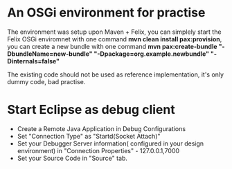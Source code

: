 # An OSGi environment for practise 

The environment was setup upon Maven + Felix, you can simplely start the Felix OSGi enviromnet with one command **mvn clean install pax:provision**, you can create a new bundle with one command **mvn pax:create-bundle "-DbundleName=new-bundle" "-Dpackage=org.example.newbundle" "-Dinternals=false"**

The existing code should not be used as reference implementation, it's only dummy code, bad practise.


# Start Eclipse as debug client
 * Create a Remote Java Application in Debug Configurations
 * Set "Connection Type" as "Startd(Socket Attach)"
 * Set your Debugger Server information( configured in your design environment) in "Connection Properties" - 127.0.0.1,7000
 * Set your Source Code in "Source" tab.
